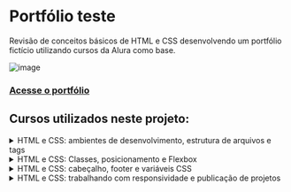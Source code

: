 # Portfólio teste

Revisão de conceitos básicos de HTML e CSS desenvolvendo um portfólio fictício utilizando cursos da Alura como base.

![image](https://user-images.githubusercontent.com/77756047/211304452-220fedf0-f91b-490f-8a65-a60ce860bc5c.png)

### <a href="https://teste-portfolio-one.vercel.app/">Acesse o portfólio</a>

## Cursos utilizados neste projeto:

<details>
<summary>HTML e CSS: ambientes de desenvolvimento, estrutura de arquivos e tags</summary>
<br>
<a href="https://cursos.alura.com.br/course/html-css-ambiente-arquivos-tags">Acesse</a>
</details>

<details>
<summary>HTML e CSS: Classes, posicionamento e Flexbox</summary>
<br>
<a href="https://cursos.alura.com.br/course/html-css-classes-posicionamento-flexbox">Acesse</a>
</details>

<details>
<summary>HTML e CSS: cabeçalho, footer e variáveis CSS</summary>
<br>
<a href="https://cursos.alura.com.br/course/html-css-cabecalho-footer-variaveis-css">Acesse</a>
</details>

<details>
<summary>HTML e CSS: trabalhando com responsividade e publicação de projetos</summary>
<br>
<a href="https://cursos.alura.com.br/course/html-css-responsividade-publicacao-projetos">Acesse</a>
</details>
